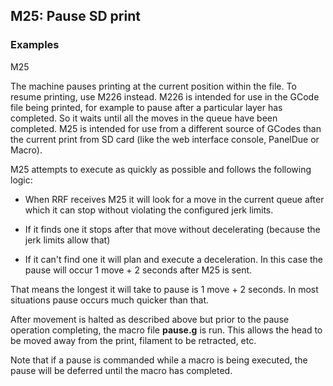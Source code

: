 ## M25: Pause SD print

### Examples

M25

The machine pauses printing at the current position within the file. To resume printing, use M226 instead. M226 is intended for use in the GCode file being printed, for example to pause after a particular layer has completed. So it waits until all the moves in the queue have been completed. M25 is intended for use from a different source of GCodes than the current print from SD card (like the web interface console, PanelDue or Macro).

M25 attempts to execute as quickly as possible and follows the following logic:

- When RRF receives M25 it will look for a move in the current queue after which it can stop without violating the configured jerk limits.

- If it finds one it stops after that move without decelerating (because the jerk limits allow that)

- If it can't find one it will plan and execute a deceleration. In this case the pause will occur 1 move + 2 seconds after M25 is sent.

That means the longest it will take to pause is 1 move + 2 seconds. In most situations pause occurs much quicker than that.

After movement is halted as described above but prior to the pause operation completing, the macro file **pause.g** is run. This allows the head to be moved away from the print, filament to be retracted, etc.

Note that if a pause is commanded while a macro is being executed, the pause will be deferred until the macro has completed.

